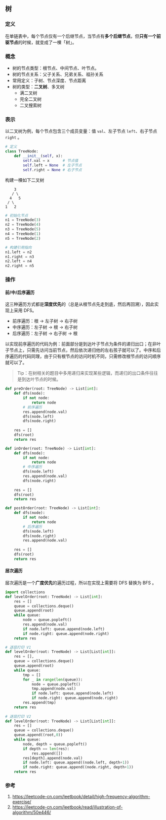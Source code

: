## 树

### 定义

在单链表中，每个节点仅有一个后继节点，当节点有**多个后继节点**，但**只有一个前驱节点**的时候，就变成了一棵「树」。

### 概念

- 树的节点类型：根节点、中间节点、叶节点。
- 树的节点关系：父子关系、兄弟关系、祖孙关系
- 常用定义：子树、节点深度、节点距离
- 树的类型：**二叉树**、多叉树
  - 满二叉树
  - 完全二叉树
  - 二叉搜索树

### 表示

以二叉树为例，每个节点包含三个成员变量：值 `val`、左子节点 `left`、右子节点 `right` 。

```python
# 定义
class TreeNode:
    def __init__(self, x):
        self.val = x      # 节点值
        self.left = None  # 左子节点
        self.right = None # 右子节点
```

构建一棵如下二叉树

```
    3
   / \
  4   5
 / \
1   2
```

```python
# 初始化节点
n1 = TreeNode(3) 
n2 = TreeNode(4)
n3 = TreeNode(5)
n4 = TreeNode(1)
n5 = TreeNode(2)

# 构建引用指向
n1.left = n2
n1.right = n3
n2.left = n4
n2.right = n5
```

### 操作

#### 前/中/后序遍历

这三种遍历方式都是**深度优先**的（总是从根节点先走到底，然后再回溯），因此实现上采用 DFS。

- 前序遍历：根 → 左子树 → 右子树
- 中序遍历：左子树 → 根 → 右子树
- 后序遍历：左子树 → 右子树 → 根

以实现前序遍历的代码为例：前面部分是到达叶子节点为条件的递归出口；在非叶子节点上，只需先访问当前节点，然后依次递归他的左右孩子就可以了。中序和后序遍历的代码同理，由于只有根节点的访问时机不同，只需修改根节点的访问顺序就可以了。

> Tip：在树相关的题目中多用递归来实现某些逻辑，而递归的出口条件往往是到达叶节点的时候。

```python
def preOrder(root: TreeNode) -> List[int]:
    def dfs(node):
        if not node: 
            return node
        # 前序遍历
        res.append(node.val)
        dfs(node.left)
        dfs(node.right)
    
    res = []
    dfs(root)
    return res

def inOrder(root: TreeNode) -> List[int]:
    def dfs(node):
        if not node: 
            return node
        # 中序遍历
        dfs(node.left)
        res.append(node.val)
        dfs(node.right)
    
    res = []
    dfs(root)
    return res

def postOrder(root: TreeNode) -> List[int]:
    def dfs(node):
        if not node: 
            return node
        # 后序遍历
        dfs(node.left)
        dfs(node.right)
        res.append(node.val)
    
    res = []
    dfs(root)
    return res
```

#### 层次遍历

层次遍历是一个**广度优先**的遍历过程，所以在实现上需要将 DFS 替换为 BFS 。

```python
import collections
def levelOrder(root: TreeNode) -> List[int]:
    res = []
    queue = collections.deque()
    queue.append(root)
    while queue:
        node = queue.popleft()
        res.append(node.val)
        if node.left: queue.append(node.left)
        if node.right: queue.append(node.right)
    return res

# 逐层打印 V1
def levelOrder(root: TreeNode) -> List[List[int]]:
    res = [], 
    queue = collections.deque()
    queue.append(root)
    while queue:
        tmp = []
        for _ in range(len(queue)):
            node = queue.popleft()
            tmp.append(node.val)
            if node.left: queue.append(node.left)
            if node.right: queue.append(node.right)
        res.append(tmp)
    return res
  
# 逐层打印 V2
def levelOrder(root: TreeNode) -> List[List[int]]:
    res = []
    queue = collections.deque()
    queue.append((root,0))
    while queue:
        node, depth = queue.popleft()
        if depth == len(res):
            res.append([])
        res[depth].append(node.val)
        if node.left: queue.append((node.left, depth+1))
        if node.right: queue.append((node.right, depth+1))
    return res
```



### 参考

1. https://leetcode-cn.com/leetbook/detail/high-frequency-algorithm-exercise/
2. https://leetcode-cn.com/leetbook/read/illustration-of-algorithm/50e446/



